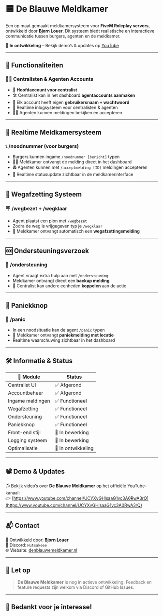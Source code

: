 # 🟦 De Blauwe Meldkamer

Een op maat gemaakt meldkamersysteem voor **FiveM Roleplay servers**, ontwikkeld door **Bjorn Louer**. Dit systeem biedt realistische en interactieve communicatie tussen burgers, agenten en de meldkamer.

📍 **In ontwikkeling** – Bekijk demo’s & updates op [YouTube](https://www.youtube.com/channel/UCYXvGHlsaaG1vc3A0RwA3rQ)

---

## 🚓 Functionaliteiten

### 🧑‍💻 Centralisten & Agenten Accounts
- 👤 **Hoofdaccount voor centralist**
- 🛠️ Centralist kan in het dashboard **agentaccounts aanmaken**
- 🔐 Elk account heeft eigen **gebruikersnaam + wachtwoord**
- 🔄 Realtime inlogsysteem voor centralisten & agenten
- 🕵️‍♂️ Agenten kunnen meldingen bekijken en accepteren

---

## 📡 Realtime Meldkamersysteem

### 📞 /noodnummer (voor burgers)
- Burgers kunnen ingame `/noodnummer [bericht]` typen
- 👮‍♀️ Meldkamer ontvangt de melding direct in het dashboard
- 🚔 Agenten kunnen met `/acceptmelding [ID]` meldingen accepteren
- 🔄 Realtime statusupdate zichtbaar in de meldkamerinterface

---

## 🛑 Wegafzetting Systeem

### 🪧 /wegbezet + /wegklaar
- Agent plaatst een pion met `/wegbezet`
- Zodra de weg is vrijgegeven typ je `/wegklaar`
- 📢 Meldkamer ontvangt automatisch een **wegafzettingsmelding**

---

## 🆘 Ondersteuningsverzoek

### 🤝 /ondersteuning
- Agent vraagt extra hulp aan met `/ondersteuning`
- Meldkamer ontvangt direct een **backup melding**
- 👥 Centralist kan andere eenheden **koppelen** aan de actie

---

## 🚨 Paniekknop

### 🛑 /panic
- In een noodsituatie kan de agent `/panic` typen
- 🚨 Meldkamer ontvangt **paniekmelding met locatie**
- Realtime waarschuwing zichtbaar in het dashboard

---

## 🛠️ Informatie & Status

| 🧩 Module        | Status        |
|------------------|---------------|
| Centralist UI    | ✅ Afgerond    |
| Accountbeheer    | ✅ Afgerond    |
| Ingame meldingen | ✅ Functioneel |
| Wegafzetting     | ✅ Functioneel |
| Ondersteuning    | ✅ Functioneel |
| Paniekknop       | ✅ Functioneel |
| Front-end stijl  | 🔄 In bewerking |
| Logging systeem  | 🔄 In bewerking |
| Optimalisatie    | 🔄 In ontwikkeling |

---

## 📽️ Demo & Updates

📺 Bekijk video’s over **De Blauwe Meldkamer** op het officiële YouTube-kanaal:  
👉 [https://www.youtube.com/channel/UCYXvGHlsaaG1vc3A0RwA3rQ](https://www.youtube.com/channel/UCYXvGHlsaaG1vc3A0RwA3rQ)

---

## 📬 Contact

👤 Ontwikkeld door: **Bjorn Louer**  
📎 Discord: `Hutsakeee`  
🌐 Website: [denblauwemeldkamer.nl](https://www.deblauwemeldkamer.nl)

---

## 📢 Let op

> **De Blauwe Meldkamer** is nog in actieve ontwikkeling. Feedback en feature requests zijn welkom via Discord of GitHub Issues. 

---

## 💙 Bedankt voor je interesse!

